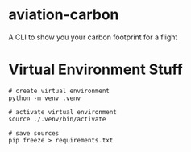 # aviation-carbon
A CLI to show you your carbon footprint for a flight

# Virtual Environment Stuff

```shell
# create virtual environment
python -m venv .venv

# activate virtual environment
source ./.venv/bin/activate

# save sources
pip freeze > requirements.txt
```